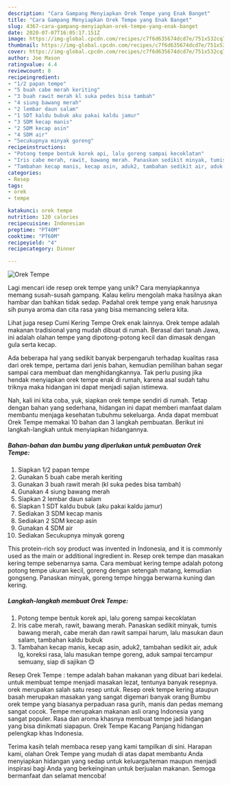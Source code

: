 ```yaml
---
description: "Cara Gampang Menyiapkan Orek Tempe yang Enak Banget"
title: "Cara Gampang Menyiapkan Orek Tempe yang Enak Banget"
slug: 4367-cara-gampang-menyiapkan-orek-tempe-yang-enak-banget
date: 2020-07-07T16:05:17.151Z
image: https://img-global.cpcdn.com/recipes/c7f6d635674dcd7e/751x532cq70/orek-tempe-foto-resep-utama.jpg
thumbnail: https://img-global.cpcdn.com/recipes/c7f6d635674dcd7e/751x532cq70/orek-tempe-foto-resep-utama.jpg
cover: https://img-global.cpcdn.com/recipes/c7f6d635674dcd7e/751x532cq70/orek-tempe-foto-resep-utama.jpg
author: Joe Mason
ratingvalue: 4.4
reviewcount: 8
recipeingredient:
- "1/2 papan tempe"
- "5 buah cabe merah keriting"
- "3 buah rawit merah kl suka pedes bisa tambah"
- "4 siung bawang merah"
- "2 lembar daun salam"
- "1 SDT kaldu bubuk aku pakai kaldu jamur"
- "3 SDM kecap manis"
- "2 SDM kecap asin"
- "4 SDM air"
- "Secukupnya minyak goreng"
recipeinstructions:
- "Potong tempe bentuk korek api, lalu goreng sampai kecoklatan"
- "Iris cabe merah, rawit, bawang merah. Panaskan sedikit minyak, tumis bawang merah, cabe merah dan rawit sampai harum, lalu masukan daun salam, tambahan kaldu bubuk"
- "Tambahan kecap manis, kecap asin, aduk2, tambahan sedikit air, aduk lg, koreksi rasa, lalu masukan tempe goreng, aduk sampai tercampur semuany, siap di sajikan 😊"
categories:
- Resep
tags:
- orek
- tempe

katakunci: orek tempe 
nutrition: 120 calories
recipecuisine: Indonesian
preptime: "PT40M"
cooktime: "PT60M"
recipeyield: "4"
recipecategory: Dinner

---
```



![Orek Tempe](https://img-global.cpcdn.com/recipes/c7f6d635674dcd7e/751x532cq70/orek-tempe-foto-resep-utama.jpg)

Lagi mencari ide resep orek tempe yang unik? Cara menyiapkannya memang susah-susah gampang. Kalau keliru mengolah maka hasilnya akan hambar dan bahkan tidak sedap. Padahal orek tempe yang enak harusnya sih punya aroma dan cita rasa yang bisa memancing selera kita.

Lihat juga resep Cumi Kering Tempe Orek enak lainnya. Orek tempe adalah makanan tradisional yang mudah dibuat di rumah. Berasal dari tanah Jawa, ini adalah olahan tempe yang dipotong-potong kecil dan dimasak dengan gula serta kecap.

Ada beberapa hal yang sedikit banyak berpengaruh terhadap kualitas rasa dari orek tempe, pertama dari jenis bahan, kemudian pemilihan bahan segar sampai cara membuat dan menghidangkannya. Tak perlu pusing jika hendak menyiapkan orek tempe enak di rumah, karena asal sudah tahu triknya maka hidangan ini dapat menjadi sajian istimewa.


Nah, kali ini kita coba, yuk, siapkan orek tempe sendiri di rumah. Tetap dengan bahan yang sederhana, hidangan ini dapat memberi manfaat dalam membantu menjaga kesehatan tubuhmu sekeluarga. Anda dapat membuat Orek Tempe memakai 10 bahan dan 3 langkah pembuatan. Berikut ini langkah-langkah untuk menyiapkan hidangannya.

<!--inarticleads1-->

##### Bahan-bahan dan bumbu yang diperlukan untuk pembuatan Orek Tempe:

1. Siapkan 1/2 papan tempe
1. Gunakan 5 buah cabe merah keriting
1. Gunakan 3 buah rawit merah (kl suka pedes bisa tambah)
1. Gunakan 4 siung bawang merah
1. Siapkan 2 lembar daun salam
1. Siapkan 1 SDT kaldu bubuk (aku pakai kaldu jamur)
1. Sediakan 3 SDM kecap manis
1. Sediakan 2 SDM kecap asin
1. Gunakan 4 SDM air
1. Sediakan Secukupnya minyak goreng


This protein-rich soy product was invented in Indonesia, and it is commonly used as the main or additional ingredient in. Resep orek tempe dan masakan kering tempe sebenarnya sama. Cara membuat kering tempe adalah potong potong tempe ukuran kecil, goreng dengan setengah matang, kemudian gongseng. Panaskan minyak, goreng tempe hingga berwarna kuning dan kering. 

<!--inarticleads2-->

##### Langkah-langkah membuat Orek Tempe:

1. Potong tempe bentuk korek api, lalu goreng sampai kecoklatan
1. Iris cabe merah, rawit, bawang merah. Panaskan sedikit minyak, tumis bawang merah, cabe merah dan rawit sampai harum, lalu masukan daun salam, tambahan kaldu bubuk
1. Tambahan kecap manis, kecap asin, aduk2, tambahan sedikit air, aduk lg, koreksi rasa, lalu masukan tempe goreng, aduk sampai tercampur semuany, siap di sajikan 😊


Resep Orek Tempe : tempe adalah bahan makanan yang dibuat bari kedelai. untuk membuat tempe menjadi masakan lezat, tentunya banyak resepnya. orek merupakan salah satu resep untuk. Resep orek tempe kering ataupun basah merupakan masakan yang sangat digemari banyak orang Bumbu orek tempe yang biasanya perpaduan rasa gurih, manis dan pedas memang sangat cocok. Tempe merupakan makanan asli orang Indonesia yang sangat populer. Rasa dan aroma khasnya membuat tempe jadi hidangan yang bisa dinikmati siapapun. Orek Tempe Kacang Panjang hidangan pelengkap khas Indonesia. 

Terima kasih telah membaca resep yang kami tampilkan di sini. Harapan kami, olahan Orek Tempe yang mudah di atas dapat membantu Anda menyiapkan hidangan yang sedap untuk keluarga/teman maupun menjadi inspirasi bagi Anda yang berkeinginan untuk berjualan makanan. Semoga bermanfaat dan selamat mencoba!
